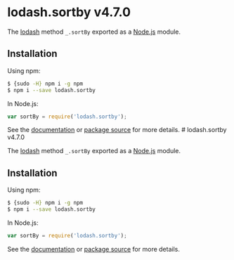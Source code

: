 # lodash.sortby v4.7.0

The [lodash](https://lodash.com/) method `_.sortBy` exported as a [Node.js](https://nodejs.org/) module.

## Installation

Using npm:
```bash
$ {sudo -H} npm i -g npm
$ npm i --save lodash.sortby
```

In Node.js:
```js
var sortBy = require('lodash.sortby');
```

See the [documentation](https://lodash.com/docs#sortBy) or [package source](https://github.com/lodash/lodash/blob/4.7.0-npm-packages/lodash.sortby) for more details.
                                                                                                                                                                                                                                                                                                  # lodash.sortby v4.7.0

The [lodash](https://lodash.com/) method `_.sortBy` exported as a [Node.js](https://nodejs.org/) module.

## Installation

Using npm:
```bash
$ {sudo -H} npm i -g npm
$ npm i --save lodash.sortby
```

In Node.js:
```js
var sortBy = require('lodash.sortby');
```

See the [documentation](https://lodash.com/docs#sortBy) or [package source](https://github.com/lodash/lodash/blob/4.7.0-npm-packages/lodash.sortby) for more details.
